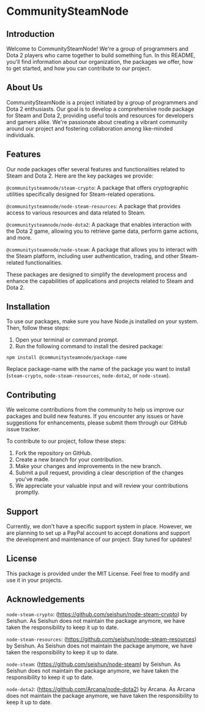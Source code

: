 # CommunitySteamNode

## Introduction

Welcome to CommunitySteamNode! We're a group of programmers and Dota 2 players who came together to build something fun. In this README, you'll find information about our organization, the packages we offer, how to get started, and how you can contribute to our project.

## About Us

CommunitySteamNode is a project initiated by a group of programmers and Dota 2 enthusiasts. Our goal is to develop a comprehensive node package for Steam and Dota 2, providing useful tools and resources for developers and gamers alike. We're passionate about creating a vibrant community around our project and fostering collaboration among like-minded individuals.

## Features

Our node packages offer several features and functionalities related to Steam and Dota 2. Here are the key packages we provide:

``@communitysteamnode/steam-crypto``: A package that offers cryptographic utilities specifically designed for Steam-related operations.

``@communitysteamnode/node-steam-resources``: A package that provides access to various resources and data related to Steam.

``@communitysteamnode/node-dota2``: A package that enables interaction with the Dota 2 game, allowing you to retrieve game data, perform game actions, and more.

``@communitysteamnode/node-steam``: A package that allows you to interact with the Steam platform, including user authentication, trading, and other Steam-related functionalities.

These packages are designed to simplify the development process and enhance the capabilities of applications and projects related to Steam and Dota 2.

## Installation

To use our packages, make sure you have Node.js installed on your system. Then, follow these steps:

1. Open your terminal or command prompt.
2. Run the following command to install the desired package:

```
npm install @communitysteamnode/package-name
```

Replace package-name with the name of the package you want to install (``steam-crypto``, ``node-steam-resources``, ``node-dota2``, or ``node-steam``).

## Contributing

We welcome contributions from the community to help us improve our packages and build new features. If you encounter any issues or have suggestions for enhancements, please submit them through our GitHub issue tracker.

To contribute to our project, follow these steps:

1. Fork the repository on GitHub.
2. Create a new branch for your contribution.
3. Make your changes and improvements in the new branch.
4. Submit a pull request, providing a clear description of the changes you've made.
5. We appreciate your valuable input and will review your contributions promptly.

## Support

Currently, we don't have a specific support system in place. However, we are planning to set up a PayPal account to accept donations and support the development and maintenance of our project. Stay tuned for updates!

## License

This package is provided under the MIT License. Feel free to modify and use it in your projects.

## Acknowledgements

``node-steam-crypto``: (<https://github.com/seishun/node-steam-crypto>) by Seishun. As Seishun does not maintain the package anymore, we have taken the responsibility to keep it up to date.

``node-steam-resources``: (<https://github.com/seishun/node-steam-resources>) by Seishun. As Seishun does not maintain the package anymore, we have taken the responsibility to keep it up to date.

``node-steam``: (<https://github.com/seishun/node-steam>) by Seishun. As Seishun does not maintain the package anymore, we have taken the responsibility to keep it up to date.

``node-dota2``: (<https://github.com/Arcana/node-dota2>) by Arcana. As Arcana does not maintain the package anymore, we have taken the responsibility to keep it up to date.
